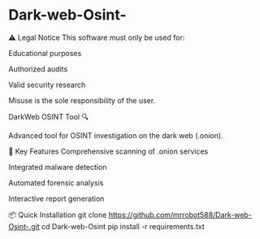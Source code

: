 # Dark-web-Osint-
⚠️ Legal Notice
This software must only be used for:

Educational purposes

Authorized audits

Valid security research

Misuse is the sole responsibility of the user.

DarkWeb OSINT Tool 🔍



Advanced tool for OSINT investigation on the dark web (.onion).

🚀 Key Features
Comprehensive scanning of .onion services

Integrated malware detection

Automated forensic analysis

Interactive report generation

📦 Quick Installation
git clone https://github.com/mrrobot588/Dark-web-Osint-.git
cd Dark-web-Osint
pip install -r requirements.txt
